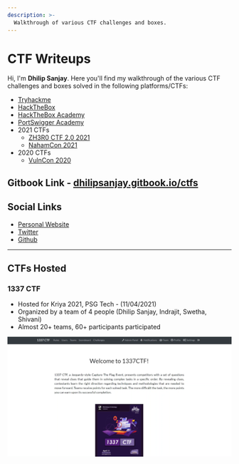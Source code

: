 ```yaml
---
description: >-
  Walkthrough of various CTF challenges and boxes.
---
```


# CTF Writeups

Hi, I'm **Dhilip Sanjay**. Here you'll find my walkthrough of the various CTF challenges and boxes solved in the following platforms/CTFs:
- [Tryhackme](TryHackMe/README.md)
- [HackTheBox](HackTheBox/README.md)
- [HackTheBox Academy](HackTheBoxAcademy/README.md)
- [PortSwigger Academy](PortSwiggerAcademy/README.md)
- 2021 CTFs
  - [ZH3R0 CTF 2.0 2021](ZH3R0CTF2.0/README.md)
  - [NahamCon 2021](NahamCon2021/README.md)
- 2020 CTFs
  - [VulnCon 2020](VulnCon2020/README.md)

## Gitbook Link - [dhilipsanjay.gitbook.io/ctfs](https://dhilipsanjay.gitbook.io/ctfs)

## Social Links
- [Personal Website](https://dhilipsanjay.github.io/)
- [Twitter](https://twitter.com/DhilipSanjay)
- [Github](https://github.com/DhilipSanjay)

---

## CTFs Hosted
### 1337 CTF 
- Hosted for Kriya 2021, PSG Tech - (11/04/2021)
- Organized by a team of 4 people (Dhilip Sanjay, Indrajit, Swetha, Shivani)
- Almost 20+ teams, 60+ participants participated

![1337 CTF](./images/1337CTF.png)